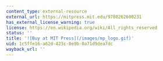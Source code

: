 ```yaml
---
content_type: external-resource
external_url: https://mitpress.mit.edu/9780262600231
has_external_license_warning: true
license: https://en.wikipedia.org/wiki/All_rights_reserved
status: ''
title: '![Buy at MIT Press](/images/mp_logo.gif)'
uid: 1c5ffe16-a62d-423c-8e9b-0a71d9dea7dc
wayback_url: ''
---
```

